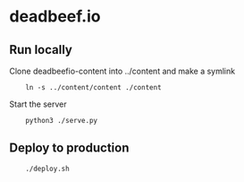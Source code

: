 deadbeef.io
===========

Run locally
-----------

Clone deadbeefio-content into ../content and make a symlink

```
    ln -s ../content/content ./content
```

Start the server

```
    python3 ./serve.py
```

Deploy to production
--------------------

```
    ./deploy.sh
```
